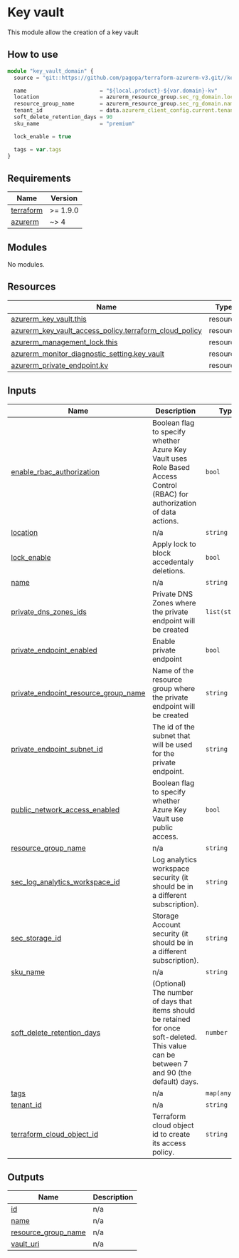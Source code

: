 # Key vault

This module allow the creation of a key vault

## How to use

```ts
module "key_vault_domain" {
  source = "git::https://github.com/pagopa/terraform-azurerm-v3.git//key_vault?ref=v8.8.0"

  name                       = "${local.product}-${var.domain}-kv"
  location                   = azurerm_resource_group.sec_rg_domain.location
  resource_group_name        = azurerm_resource_group.sec_rg_domain.name
  tenant_id                  = data.azurerm_client_config.current.tenant_id
  soft_delete_retention_days = 90
  sku_name                   = "premium"

  lock_enable = true

  tags = var.tags
}
```

<!-- markdownlint-disable -->
<!-- BEGIN_TF_DOCS -->
## Requirements

| Name | Version |
|------|---------|
| <a name="requirement_terraform"></a> [terraform](#requirement\_terraform) | >= 1.9.0 |
| <a name="requirement_azurerm"></a> [azurerm](#requirement\_azurerm) | ~> 4 |

## Modules

No modules.

## Resources

| Name | Type |
|------|------|
| [azurerm_key_vault.this](https://registry.terraform.io/providers/hashicorp/azurerm/latest/docs/resources/key_vault) | resource |
| [azurerm_key_vault_access_policy.terraform_cloud_policy](https://registry.terraform.io/providers/hashicorp/azurerm/latest/docs/resources/key_vault_access_policy) | resource |
| [azurerm_management_lock.this](https://registry.terraform.io/providers/hashicorp/azurerm/latest/docs/resources/management_lock) | resource |
| [azurerm_monitor_diagnostic_setting.key_vault](https://registry.terraform.io/providers/hashicorp/azurerm/latest/docs/resources/monitor_diagnostic_setting) | resource |
| [azurerm_private_endpoint.kv](https://registry.terraform.io/providers/hashicorp/azurerm/latest/docs/resources/private_endpoint) | resource |

## Inputs

| Name | Description | Type | Default | Required |
|------|-------------|------|---------|:--------:|
| <a name="input_enable_rbac_authorization"></a> [enable\_rbac\_authorization](#input\_enable\_rbac\_authorization) | Boolean flag to specify whether Azure Key Vault uses Role Based Access Control (RBAC) for authorization of data actions. | `bool` | `false` | no |
| <a name="input_location"></a> [location](#input\_location) | n/a | `string` | n/a | yes |
| <a name="input_lock_enable"></a> [lock\_enable](#input\_lock\_enable) | Apply lock to block accedentaly deletions. | `bool` | `false` | no |
| <a name="input_name"></a> [name](#input\_name) | n/a | `string` | n/a | yes |
| <a name="input_private_dns_zones_ids"></a> [private\_dns\_zones\_ids](#input\_private\_dns\_zones\_ids) | Private DNS Zones where the private endpoint will be created | `list(string)` | `[]` | no |
| <a name="input_private_endpoint_enabled"></a> [private\_endpoint\_enabled](#input\_private\_endpoint\_enabled) | Enable private endpoint | `bool` | `false` | no |
| <a name="input_private_endpoint_resource_group_name"></a> [private\_endpoint\_resource\_group\_name](#input\_private\_endpoint\_resource\_group\_name) | Name of the resource group where the private endpoint will be created | `string` | `null` | no |
| <a name="input_private_endpoint_subnet_id"></a> [private\_endpoint\_subnet\_id](#input\_private\_endpoint\_subnet\_id) | The id of the subnet that will be used for the private endpoint. | `string` | `null` | no |
| <a name="input_public_network_access_enabled"></a> [public\_network\_access\_enabled](#input\_public\_network\_access\_enabled) | Boolean flag to specify whether Azure Key Vault use public access. | `bool` | `true` | no |
| <a name="input_resource_group_name"></a> [resource\_group\_name](#input\_resource\_group\_name) | n/a | `string` | n/a | yes |
| <a name="input_sec_log_analytics_workspace_id"></a> [sec\_log\_analytics\_workspace\_id](#input\_sec\_log\_analytics\_workspace\_id) | Log analytics workspace security (it should be in a different subscription). | `string` | `null` | no |
| <a name="input_sec_storage_id"></a> [sec\_storage\_id](#input\_sec\_storage\_id) | Storage Account security (it should be in a different subscription). | `string` | `null` | no |
| <a name="input_sku_name"></a> [sku\_name](#input\_sku\_name) | n/a | `string` | `"standard"` | no |
| <a name="input_soft_delete_retention_days"></a> [soft\_delete\_retention\_days](#input\_soft\_delete\_retention\_days) | (Optional) The number of days that items should be retained for once soft-deleted. This value can be between 7 and 90 (the default) days. | `number` | `15` | no |
| <a name="input_tags"></a> [tags](#input\_tags) | n/a | `map(any)` | n/a | yes |
| <a name="input_tenant_id"></a> [tenant\_id](#input\_tenant\_id) | n/a | `string` | `null` | no |
| <a name="input_terraform_cloud_object_id"></a> [terraform\_cloud\_object\_id](#input\_terraform\_cloud\_object\_id) | Terraform cloud object id to create its access policy. | `string` | `null` | no |

## Outputs

| Name | Description |
|------|-------------|
| <a name="output_id"></a> [id](#output\_id) | n/a |
| <a name="output_name"></a> [name](#output\_name) | n/a |
| <a name="output_resource_group_name"></a> [resource\_group\_name](#output\_resource\_group\_name) | n/a |
| <a name="output_vault_uri"></a> [vault\_uri](#output\_vault\_uri) | n/a |
<!-- END_TF_DOCS -->
